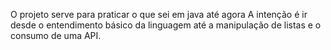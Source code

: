 O projeto serve para praticar o que sei em java até agora
A intenção é ir desde o entendimento básico da linguagem até a manipulação de listas e o consumo de uma API.
